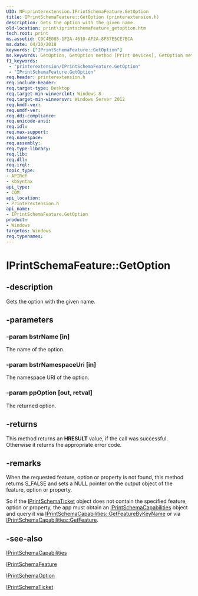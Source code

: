 ```yaml
---
UID: NF:printerextension.IPrintSchemaFeature.GetOption
title: IPrintSchemaFeature::GetOption (printerextension.h)
description: Gets the option with the given name.
old-location: print\iprintschemafeature_getoption.htm
tech.root: print
ms.assetid: C9C4E085-1F2A-4610-AF2A-8F87E5CE7BCA
ms.date: 04/20/2018
keywords: ["IPrintSchemaFeature::GetOption"]
ms.keywords: GetOption, GetOption method [Print Devices], GetOption method [Print Devices],IPrintSchemaFeature interface, IPrintSchemaFeature, IPrintSchemaFeature interface [Print Devices],GetOption method, IPrintSchemaFeature.GetOption, IPrintSchemaFeature::GetOption, print.iprintschemafeature_getoption, printerextension/IPrintSchemaFeature::GetOption
f1_keywords:
 - "printerextension/IPrintSchemaFeature.GetOption"
 - "IPrintSchemaFeature.GetOption"
req.header: printerextension.h
req.include-header: 
req.target-type: Desktop
req.target-min-winverclnt: Windows 8
req.target-min-winversvr: Windows Server 2012
req.kmdf-ver: 
req.umdf-ver: 
req.ddi-compliance: 
req.unicode-ansi: 
req.idl: 
req.max-support: 
req.namespace: 
req.assembly: 
req.type-library: 
req.lib: 
req.dll: 
req.irql: 
topic_type:
- APIRef
- kbSyntax
api_type:
- COM
api_location:
- Printerextension.h
api_name:
- IPrintSchemaFeature.GetOption
product:
- Windows
targetos: Windows
req.typenames: 
---
```


# IPrintSchemaFeature::GetOption


## -description


Gets the option with the given name.


## -parameters




### -param bstrName [in]

The name of the option.


### -param bstrNamespaceUri [in]

The namespace URI of the option.


### -param ppOption [out, retval]

The returned option.


## -returns



This method returns an <b>HRESULT</b> value, if the call was successful. Otherwise it returns the appropriate error code.




## -remarks



When the requested feature, option or property is not found, this method returns S_FALSE and sets a NULL pointer on the output object of the feature, option or property.

So if the <a href="https://docs.microsoft.com/windows-hardware/drivers/ddi/printerextension/nn-printerextension-iprintschematicket">IPrintSchemaTicket</a> object does not contain the specified feature, option or property, the app must obtain an <a href="https://docs.microsoft.com/windows-hardware/drivers/ddi/printerextension/nn-printerextension-iprintschemacapabilities">IPrintSchemaCapabilities</a> object and query it via <a href="https://docs.microsoft.com/windows-hardware/drivers/ddi/printerextension/nf-printerextension-iprintschemacapabilities-getfeaturebykeyname">IPrintSchemaCapabilities::GetFeatureByKeyName</a> or via <a href="https://docs.microsoft.com/windows-hardware/drivers/ddi/printerextension/nf-printerextension-iprintschemacapabilities-getfeature">IPrintSchemaCapabilities::GetFeature</a>.




## -see-also




<a href="https://docs.microsoft.com/windows-hardware/drivers/ddi/printerextension/nn-printerextension-iprintschemacapabilities">IPrintSchemaCapabilities</a>



<a href="https://docs.microsoft.com/windows-hardware/drivers/ddi/printerextension/nn-printerextension-iprintschemafeature">IPrintSchemaFeature</a>



<a href="https://docs.microsoft.com/windows-hardware/drivers/ddi/printerextension/nn-printerextension-iprintschemaoption">IPrintSchemaOption</a>



<a href="https://docs.microsoft.com/windows-hardware/drivers/ddi/printerextension/nn-printerextension-iprintschematicket">IPrintSchemaTicket</a>
 

 

